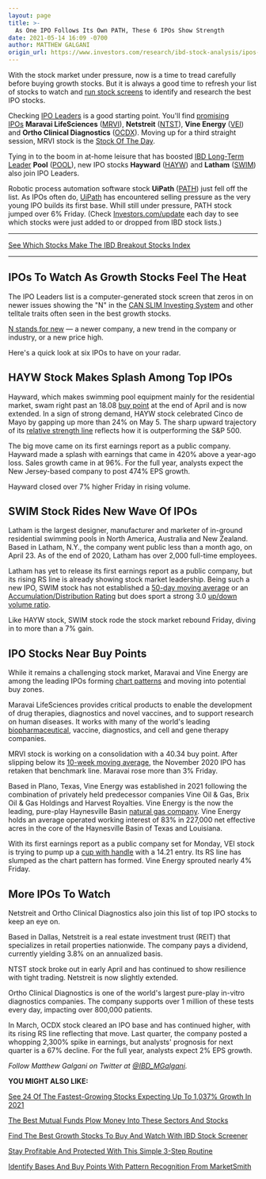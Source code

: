 ```yaml
---
layout: page
title: >-
  As One IPO Follows Its Own PATH, These 6 IPOs Show Strength
date: 2021-05-14 16:09 -0700
author: MATTHEW GALGANI
origin_url: https://www.investors.com/research/ibd-stock-analysis/ipos-path-swim-mrvi-ntst-hayw-ocdx-vei-lead-list-of-top-ipo-stocks-to-watch/
---
```





With the stock market under pressure, now is a time to tread carefully before buying growth stocks. But it is always a good time to refresh your list of stocks to watch and [run stock screens](https://www.investors.com/research/best-stocks-to-buy-watch-ibd-screen-of-the-day/) to identify and research the best IPO stocks.




Checking [IPO Leaders](https://research.investors.com/stock-lists/ipo-leaders/) is a good starting point. You'll find [promising IPOs](https://www.investors.com/research/ipo-stock-news-and-analysis-find-todays-top-new-issues/) **Maravai LifeSciences** ([MRVI](https://research.investors.com/quote.aspx?symbol=MRVI)), **Netstreit** ([NTST](https://research.investors.com/quote.aspx?symbol=NTST)), **Vine Energy** ([VEI](https://research.investors.com/quote.aspx?symbol=VEI)) and **Ortho Clinical Diagnostics** ([OCDX](https://research.investors.com/quote.aspx?symbol=OCDX)). Moving up for a third straight session, MRVI stock is the [Stock Of The Day](https://www.investors.com/research/ibd-stock-of-the-day/coronavirus-stock-why-covid-vaccines-are-not-end-game-for-maravai/).


Tying in to the boom in at-home leisure that has boosted [IBD Long-Term Leader](https://www.investors.com/research/best-stocks-to-buy-now-long-term-stocks-ibd-long-term-leaders-list/) **Pool** ([POOL](https://research.investors.com/quote.aspx?symbol=POOL)), new IPO stocks **Hayward** ([HAYW](https://research.investors.com/quote.aspx?symbol=HAYW)) and **Latham** ([SWIM](https://research.investors.com/quote.aspx?symbol=SWIM)) also join IPO Leaders.


Robotic process automation software stock **UiPath** ([PATH](https://research.investors.com/quote.aspx?symbol=PATH)) just fell off the list. As IPOs often do, [UiPath](https://www.investors.com/stock-lists/ipo-analysis/ipo-stocks-to-buy-and-watch-software-leader-uipath-approaches-first-buy-point/) has encountered selling pressure as the very young IPO builds its first base. Whill still under pressure, PATH stock jumped over 6% Friday. (Check [Investors.com/update](https://www.investors.com/research/best-growth-stocks-buy-watch-ibd-stock-lists/) each day to see which stocks were just added to or dropped from IBD stock lists.)




---


[See Which Stocks Make The IBD Breakout Stocks Index](https://www.investors.com/ibd-indexes/ibd-breakout-stocks-index/)




---


IPOs To Watch As Growth Stocks Feel The Heat
--------------------------------------------


The IPO Leaders list is a computer-generated stock screen that zeros in on newer issues showing the "N" in the [CAN SLIM Investing System](https://www.investors.com/ibd-university/can-slim/) and other telltale traits often seen in the best growth stocks.


[N stands for new](https://www.investors.com/ibd-university/can-slim/new-product/) — a newer company, a new trend in the company or industry, or a new price high.


Here's a quick look at six IPOs to have on your radar.


HAYW Stock Makes Splash Among Top IPOs
--------------------------------------


Hayward, which makes swimming pool equipment mainly for the residential market, swam right past an 18.08 [buy point](https://www.investors.com/how-to-invest/investors-corner/chart-reading-basics-how-a-buy-point-marks-a-time-of-opportunity/) at the end of April and is now extended. In a sign of strong demand, HAYW stock celebrated Cinco de Mayo by gapping up more than 24% on May 5. The sharp upward trajectory of its [relative strength line](https://www.investors.com/how-to-invest/investors-corner/relative-strength-line-gives-crucial-clues-about-stocks-ready-to-make-big-gains/) reflects how it is outperforming the S&P 500.


The big move came on its first earnings report as a public company. Hayward made a splash with earnings that came in 420% above a year-ago loss. Sales growth came in at 96%. For the full year, analysts expect the New Jersey-based company to post 474% EPS growth.


Hayward closed over 7% higher Friday in rising volume.


SWIM Stock Rides New Wave Of IPOs
---------------------------------


Latham is the largest designer, manufacturer and marketer of in-ground residential swimming pools in North America, Australia and New Zealand. Based in Latham, N.Y., the company went public less than a month ago, on April 23. As of the end of 2020, Latham has over 2,000 full-time employees.


Latham has yet to release its first earnings report as a public company, but its rising RS line is already showing stock market leadership. Being such a new IPO, SWIM stock has not established a [50-day moving average](https://www.investors.com/how-to-invest/how-to-read-stock-charts-market-trends-moving-averages-nvidia-netflix-amazon/) or an [Accumulation/Distribution Rating](https://www.investors.com/how-to-invest/investors-corner/why-the-accumulationdistribution-rating-is-one-key-to-finding-great-stocks/) but does sport a strong 3.0 [up/down volume ratio](https://www.investors.com/how-to-invest/investors-corner/up-down-volume-ratio-gauges-demand/).


Like HAYW stock, SWIM stock rode the stock market rebound Friday, diving in to more than a 7% gain.


IPO Stocks Near Buy Points
--------------------------


While it remains a challenging stock market, Maravai and Vine Energy are among the leading IPOs forming [chart patterns](https://www.investors.com/how-to-invest/stock-chart-reading-for-beginners/) and moving into potential buy zones.


Maravai LifeSciences provides critical products to enable the development of drug therapies, diagnostics and novel vaccines, and to support research on human diseases. It works with many of the world's leading [biopharmaceutical](https://www.investors.com/news/technology/biotech-and-pharma-industry-and-stock-news-merk-bristol-myers-amgn-gilead/), vaccine, diagnostics, and cell and gene therapy companies.


MRVI stock is working on a consolidation with a 40.34 buy point. After slipping below its [10-week moving average](https://www.investors.com/how-to-invest/how-to-read-stock-charts-market-trends-moving-averages-nvidia-netflix-amazon/), the November 2020 IPO has retaken that benchmark line. Maravai rose more than 3% Friday.


Based in Plano, Texas, Vine Energy was established in 2021 following the combination of privately held predecessor companies Vine Oil & Gas, Brix Oil & Gas Holdings and Harvest Royalties. Vine Energy is the now the leading, pure-play Haynesville Basin [natural gas company](https://www.investors.com/news/oil-gas-stocks-industry-news-oil-prices-opec-exxon-haliburton-schlumberger-chevron-continental-resources/). Vine Energy holds an average operated working interest of 83% in 227,000 net effective acres in the core of the Haynesville Basin of Texas and Louisiana.


With its first earnings report as a public company set for Monday, VEI stock is trying to pump up a [cup with handle](https://www.investors.com/how-to-invest/chart-reading-for-beginners-chart-patterns-cup-with-handle-double-bottom-flat-base/) with a 14.21 entry. Its RS line has slumped as the chart pattern has formed. Vine Energy sprouted nearly 4% Friday.


More IPOs To Watch
------------------


Netstreit and Ortho Clinical Diagnostics also join this list of top IPO stocks to keep an eye on.


Based in Dallas, Netstreit is a real estate investment trust (REIT) that specializes in retail properties nationwide. The company pays a dividend, currently yielding 3.8% on an annualized basis.


NTST stock broke out in early April and has continued to show resilience with tight trading. Netstreit is now slightly extended.


Ortho Clinical Diagnostics is one of the world's largest pure-play in-vitro diagnostics companies. The company supports over 1 million of these tests every day, impacting over 800,000 patients.


In March, OCDX stock cleared an IPO base and has continued higher, with its rising RS line reflecting that move. Last quarter, the company posted a whopping 2,300% spike in earnings, but analysts' prognosis for next quarter is a 67% decline. For the full year, analysts expect 2% EPS growth.



*Follow Matthew Galgani on Twitter at [@IBD\_MGalgani](https://twitter.com/ibd_mgalgani).*


**YOU MIGHT ALSO LIKE:**


[See 24 Of The Fastest-Growing Stocks Expecting Up To 1,037% Growth In 2021](https://www.investors.com/research/fastest-growing-stocks-to-watch-2021/)


[The Best Mutual Funds Plow Money Into These Sectors And Stocks](https://www.investors.com/etfs-and-funds/mutual-funds/best-mutual-funds-plow-money-cat-stock-broad-sector-growth-stocks/)


[Find The Best Growth Stocks To Buy And Watch With IBD Stock Screener](https://www.investors.com/research/best-stocks-to-buy-watch-ibd-screen-of-the-day/)


[Stay Profitable And Protected With This Simple 3-Step Routine](https://www.investors.com/how-to-invest/investors-corner/investing-in-stocks-start-with-stock-market-investing-routine-routine/)


[Identify Bases And Buy Points With Pattern Recognition From MarketSmith](https://www.investors.com/product/marketsmith/?artProdLink=MarketSmith)




